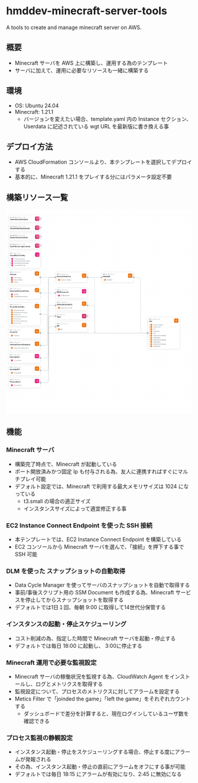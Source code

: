 # hmddev-minecraft-server-tools

A tools to create and manage minecraft server on AWS.

## 概要

- Minecraft サーバを AWS 上に構築し、運用する為のテンプレート
- サーバに加えて、運用に必要なリソースも一緒に構築する

## 環境

- OS: Ubuntu 24.04
- Minecraft: 1.21.1
  - バージョンを変えたい場合、template.yaml 内の Instance セクション、Userdata に記述されている wgt URL を最新版に書き換える事

## デプロイ方法

- AWS CloudFormation コンソールより、本テンプレートを選択してデプロイする
- 基本的に、Minecraft 1.21.1 をプレイする分にはパラメータ設定不要

## 構築リソース一覧

![resources](/images/application-composer-template.yaml.png)

## 機能

### Minecraft サーバ

- 構築完了時点で、Minecraft が起動している
- ポート開放済みかつ固定 Ip も付与される為、友人に連携すればすぐにマルチプレイ可能
- デフォルト設定では、Minecraft で利用する最大メモリサイズは 1024 になっている
  - t3.small の場合の適正サイズ
  - インスタンスサイズによって適宜修正する事

### EC2 Instance Connect Endpoint を使った SSH 接続

- 本テンプレートでは、EC2 Instance Connect Endpoint を構築している
- EC2 コンソールから Minecraft サーバを選んで、「接続」を押下する事で SSH 可能

### DLM を使った スナップショットの自動取得

- Data Cycle Manager を使ってサーバのスナップショットを自動で取得する
- 事前/事後スクリプト用の SSM Document も作成する為、Minecraft サービスを停止してからスナップショットを取得する
- デフォルトでは1日１回、毎朝 9:00 に取得して14世代分保管する

### インスタンスの起動・停止スケジューリング

- コスト削減の為、指定した時間で Minecraft サーバを起動・停止する
- デフォルトでは毎日 18:00 に起動し、 3:00に停止する

### Minecraft 運用で必要な監視設定

- Minecraft サーバの稼働状況を監視する為、CloudWatch Agent をインストールし、ログとメトリクスを取得する
- 監視設定について、プロセスのメトリクスに対してアラームを設定する
- Metics Filter で「joinded the game」「left the game」をそれぞれカウントする
  - ダッシュボードで差分を計算すると、現在ログインしているユーザ数を確認できる

### プロセス監視の静観設定

- インスタンス起動・停止をスケジューリングする場合、停止する度にアラームが発報される
- その為、インスタンス起動・停止の直前にアラームをオフにする事が可能
- デフォルトでは毎日 18:15 にアラームが有効になり、2:45 に無効になる
